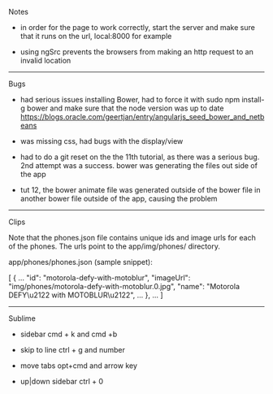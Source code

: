 Notes

- in order for the page to work correctly, 
	start the server and make sure that it runs on the url,
	local:8000 for example 

- using ngSrc prevents the browsers from making an http request 	to an invalid location





----------------------------------------------------------------
Bugs


- had serious issues installing Bower, had to force it with 
  sudo npm install-g bower and make sure that the node version
  was up to date
    https://blogs.oracle.com/geertjan/entry/angularjs_seed_bower_and_netbeans




- was missing css, had bugs with the display/view

- had to do a git reset on the the 11th tutorial, as there was a serious bug. 2nd attempt was a success. bower was generating the files out side of the app

- tut 12, the bower animate file was generated outside of the bower file in another bower file outside of the app, causing the problem




----------------------------------------------------------------
Clips

Note that the phones.json file contains unique ids and image urls for each of the phones. The urls point to the app/img/phones/ directory.

app/phones/phones.json (sample snippet):

[
  {
    ...
    "id": "motorola-defy-with-motoblur",
    "imageUrl": "img/phones/motorola-defy-with-motoblur.0.jpg",
    "name": "Motorola DEFY\u2122 with MOTOBLUR\u2122",
    ...
  },
  ...
]

----------------------------------------------------------------
Sublime 

- sidebar 
  cmd + k and cmd +b

- skip to line
  ctrl + g and number 
 
- move tabs 
  opt+cmd  and arrow key

- up|down sidebar 
  ctrl + 0





